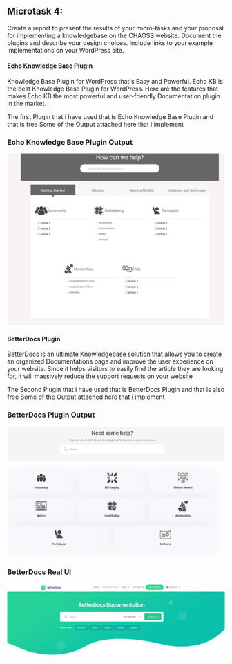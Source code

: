 ## Microtask 4:

Create a report to present the results of your micro-tasks and your proposal for implementing a knowledgebase on the CHAOSS website. Document the plugins and describe your design choices. Include links to your example implementations on your WordPress site.

#### Echo Knowledge Base Plugin

Knowledge Base Plugin for WordPress that's Easy and Powerful. Echo KB is the best Knowledge Base Plugin for WordPress. Here are the features that makes Echo KB the most powerful and user-friendly Documentation plugin in the market.

The first Plugin that i have used that is Echo Knowledge Base Plugin and that is free
Some of the Output attached here that i implement 

### Echo Knowledge Base Plugin Output

<p align="center">
    <a href="https://github.com/Ayush7614"><img src="https://github.com/Ayush7614/Gsoc-22-Microtask/blob/master/Output%205.png" /></a>
</p>


#### BetterDocs Plugin

BetterDocs is an ultimate Knowledgebase solution that allows you to create an organized Documentations page and improve the user experience on your website. Since it helps visitors to easily find the article they are looking for, it will massively reduce the support requests on your website

The Second Plugin that i have used that is BetterDocs Plugin and that is also free
Some of the Output attached here that i implement

### BetterDocs Plugin Output

<p align="center">
    <a href="https://github.com/Ayush7614"><img src="https://github.com/Ayush7614/Gsoc-22-Microtask/blob/master/Output%204.png" /></a>
</p>


### BetterDocs Real UI

<p align="center">
    <a href="https://github.com/Ayush7614"><img src="https://github.com/Ayush7614/Gsoc-22-Microtask/blob/master/Better%20docs.png" /></a>
</p>
